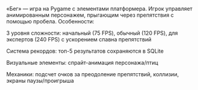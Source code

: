 «Бег» — игра на Pygame с элементами платформера. Игрок управляет анимированным персонажем, прыгающим через препятствия с помощью пробела. Особенности:

3 уровня сложности: начальный (75 FPS), обычный (120 FPS), для экспертов (240 FPS) с ускорением спавна препятствий

Система рекордов: топ-5 результатов сохраняются в SQLite

Визуальные элементы: спрайт-анимация персонажа/птиц

Механики: подсчет очков за преодоление препятствий, коллизии, экраны паузы/проигрыша

